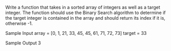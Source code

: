 Write a function that takes in a sorted array of integers as well as a target integer.
The function should use the Binary Search algorithm to determine if the target integer is contained in the array and should return its index if it is, otherwise -1.

Sample Input
array = [0, 1, 21, 33, 45, 45, 61, 71, 72, 73]
target = 33

Sample Output
3
